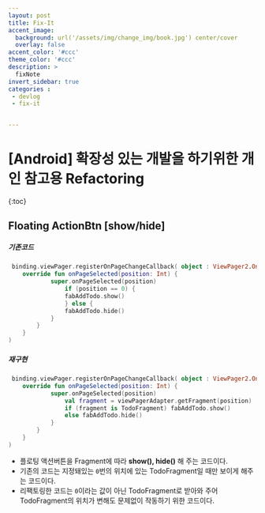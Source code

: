 ```yaml
---
layout: post
title: Fix-It
accent_image: 
  background: url('/assets/img/change_img/book.jpg') center/cover
  overlay: false
accent_color: '#ccc'
theme_color: '#ccc'
description: >
  fixNote
invert_sidebar: true
categories :
 - devlog
 - fix-it


---
```


# [Android] 확장성 있는 개발을 하기위한 개인 참고용 Refactoring

{:toc}

## Floating ActionBtn [show/hide]

##### 기존코드

```kotlin
 binding.viewPager.registerOnPageChangeCallback( object : ViewPager2.OnPageChangeCallback() {
    override fun onPageSelected(position: Int) {
            super.onPageSelected(position)
                if (position == 0) {
                fabAddTodo.show()
               	} else {
                fabAddTodo.hide()
            }
        }
    }
)
```

##### 재구현

```kotlin
 binding.viewPager.registerOnPageChangeCallback( object : ViewPager2.OnPageChangeCallback() {
    override fun onPageSelected(position: Int) {
            super.onPageSelected(position)
                val fragment = viewPagerAdapter.getFragment(position)
                if (fragment is TodoFragment) fabAddTodo.show()
                else fabAddTodo.hide()
            }
        }
    }
)
```

- 플로팅 액션버튼을 Fragment에 따라 **show(), hide()** 해 주는 코드이다.
- 기존의 코드는 지정돼있는 `0`번의 위치에 있는 TodoFragment일 때만 보이게 해주는 코드이다.
- 리팩토링한 코드는 `0`이라는 값이 아닌 TodoFragment로 받아와 주어 TodoFragment의 위치가 변해도 문제없이 작동하기 위한 코드이다.